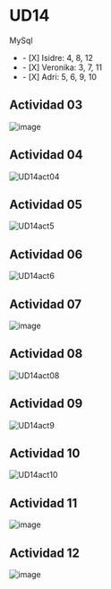 # UD14
MySql

<ul>
  <li>- [X] Isidre: 4, 8, 12</li>
  <li>- [X] Veronika: 3, 7, 11</li>
  <li>- [X] Adri: 5, 6, 9, 10</li>
  </ul>
  
  
<h2>Actividad 03</h2>
  
![image](https://user-images.githubusercontent.com/89861246/165084239-fae6262a-e541-4095-b8bd-1b5d1c49224a.png)

<h2>Actividad 04</h2>

![UD14act04](https://user-images.githubusercontent.com/103040138/165118785-d1fc52e8-f53c-467c-9017-7053060b0b9a.png)

<h2>Actividad 05</h2>

![UD14act5](https://user-images.githubusercontent.com/9555509/165139715-9f905ddc-9c6c-43d3-a3ec-63897c1c7d69.png)

<h2>Actividad 06</h2>

![UD14act6](https://user-images.githubusercontent.com/9555509/165139725-912aa9c6-02e8-44e0-beda-98e5094e56a5.png)

<h2>Actividad 07</h2>

![image](https://user-images.githubusercontent.com/89861246/165094023-dac1c1b2-099a-45d9-ab5e-ca629dae291f.png)

<h2>Actividad 08</h2>

![UD14act08](https://user-images.githubusercontent.com/103040138/165127923-fb40f281-5785-4573-8b69-5bad522a530e.png)

<h2>Actividad 09</h2>

![UD14act9](https://user-images.githubusercontent.com/9555509/165142208-9029cc19-0977-48f1-b167-6a11b69ecf02.png)

<h2>Actividad 10</h2>

![UD14act10](https://user-images.githubusercontent.com/9555509/165142218-b091c99f-38a9-462c-94bf-286ea8c1da0b.png)


<h2>Actividad 11</h2>

![image](https://user-images.githubusercontent.com/89861246/165110861-b8ca31e1-e04f-41f1-80a9-cde228fbd69b.png)


<h2>Actividad 12</h2>

![image](https://user-images.githubusercontent.com/89861246/165244636-a8f8768f-6c1c-4d7f-982f-67ee281392f6.png)


